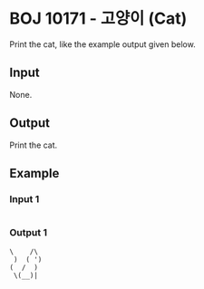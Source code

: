# BOJ 10171 - 고양이 (Cat)

Print the cat, like the example output given below.

## Input

None.

## Output

Print the cat.

## Example

### Input 1

```
```

### Output 1

```
\    /\
 )  ( ')
(  /  )
 \(__)|
```
